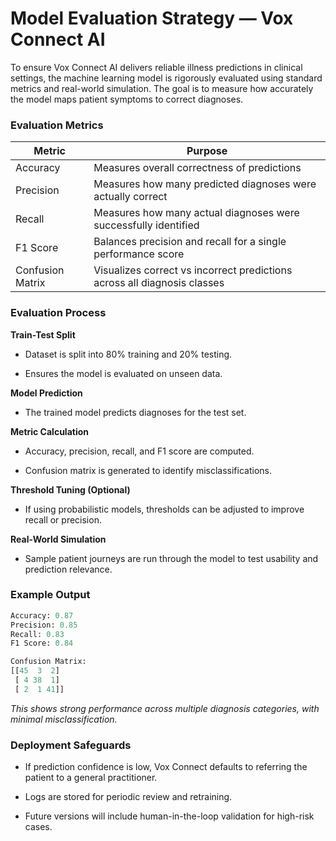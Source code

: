 #  Model Evaluation Strategy — Vox Connect AI
To ensure Vox Connect AI delivers reliable illness predictions in clinical settings, the machine learning model is rigorously evaluated using standard metrics and real-world simulation. The goal is to measure how accurately the model maps patient symptoms to correct diagnoses.

### Evaluation Metrics

 |Metric	|Purpose|
 |--------|-------|
 |Accuracy	| Measures overall correctness of predictions|
 |Precision	| Measures how many predicted diagnoses were actually correct|
 |Recall	| Measures how many actual diagnoses were successfully identified|
 |F1 Score |	Balances precision and recall for a single performance score|
 |Confusion Matrix	| Visualizes correct vs incorrect predictions across all diagnosis classes|
  
### Evaluation Process

**Train-Test Split**

- Dataset is split into 80% training and 20% testing.

- Ensures the model is evaluated on unseen data.

**Model Prediction**

- The trained model predicts diagnoses for the test set.

**Metric Calculation**

- Accuracy, precision, recall, and F1 score are computed.

- Confusion matrix is generated to identify misclassifications.

**Threshold Tuning (Optional)**

- If using probabilistic models, thresholds can be adjusted to improve recall or precision.

 **Real-World Simulation**

- Sample patient journeys are run through the model to test usability and prediction relevance.

### Example Output

```python
Accuracy: 0.87
Precision: 0.85
Recall: 0.83
F1 Score: 0.84

Confusion Matrix:
[[45  3  2]
 [ 4 38  1]
 [ 2  1 41]]
```

_This shows strong performance across multiple diagnosis categories, with minimal misclassification._

### Deployment Safeguards

* If prediction confidence is low, Vox Connect defaults to referring the patient to a general practitioner.

* Logs are stored for periodic review and retraining.

* Future versions will include human-in-the-loop validation for high-risk cases.
